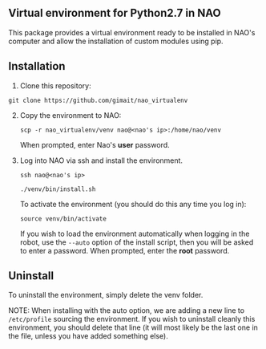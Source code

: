## Virtual environment for Python2.7 in NAO
This package provides a virtual environment ready to be installed in NAO's computer and allow the installation of custom modules using pip.

## Installation

1. Clone this repository:

```
git clone https://github.com/gimait/nao_virtualenv
```

2. Copy the environment to NAO:

    ```
    scp -r nao_virtualenv/venv nao@<nao's ip>:/home/nao/venv
    ```

    When prompted, enter Nao's **user** password.

3. Log into NAO via ssh and install the environment.

    ```
    ssh nao@<nao's ip>

    ./venv/bin/install.sh
    ```

    To activate the environment (you should do this any time you log in):

    ```
    source venv/bin/activate
    ```

    If you wish to load the environment automatically when logging in the robot, use the `--auto` option of the install script, then you will be asked to enter a password.
    When prompted, enter the **root** password.


## Uninstall

To uninstall the environment, simply delete the venv folder.

NOTE: When installing with the auto option, we are adding a new line to ```/etc/profile``` sourcing the environment. If you wish to uninstall cleanly this environment, you should delete that line (it will most likely be the last one in the file, unless you have added something else).

